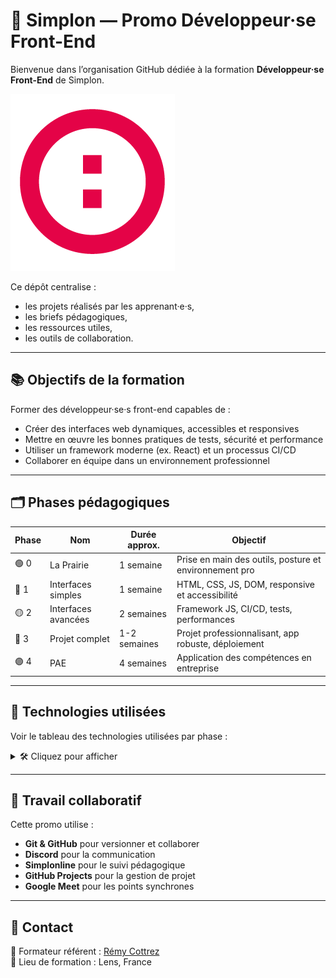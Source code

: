 # 🌟 Simplon — Promo Développeur·se Front-End

Bienvenue dans l’organisation GitHub dédiée à la formation **Développeur·se Front-End** de Simplon.

![SIMPLON](images/logo_simplon.png)

Ce dépôt centralise :
- les projets réalisés par les apprenant·e·s,
- les briefs pédagogiques,
- les ressources utiles,
- les outils de collaboration.

---

## 📚 Objectifs de la formation

Former des développeur·se·s front-end capables de :
- Créer des interfaces web dynamiques, accessibles et responsives
- Mettre en œuvre les bonnes pratiques de tests, sécurité et performance
- Utiliser un framework moderne (ex. React) et un processus CI/CD
- Collaborer en équipe dans un environnement professionnel

---

## 🗂️ Phases pédagogiques

| Phase | Nom | Durée approx. | Objectif |
|-------|-----|----------------|----------|
| 🟢 0   | La Prairie | 1 semaine | Prise en main des outils, posture et environnement pro |
| 🔵 1   | Interfaces simples | 1 semaine | HTML, CSS, JS, DOM, responsive et accessibilité |
| 🟡 2   | Interfaces avancées | 2 semaines | Framework JS, CI/CD, tests, performances |
| 🔴 3   | Projet complet | 1-2 semaines | Projet professionnalisant, app robuste, déploiement |
| 🟣 4   | PAE | 4 semaines | Application des compétences en entreprise |

---

## 🧰 Technologies utilisées

Voir le tableau des technologies utilisées par phase :

<details>
<summary>🛠️ Cliquez pour afficher</summary>

| Phase | HTML/CSS | JavaScript | Framework | API | Tests | CI/CD | Outils |
|-------|----------|------------|-----------|-----|-------|--------|--------|
| 0 | ✅ | ✅ (bases) | ❌ | ❌ | ❌ | ❌ | Git, VS Code, Terminal |
| 1 | ✅ | ✅ (DOM, fetch) | ❌ | ✅ | 🔸 | ❌ | DevTools, WCAG Tools |
| 2 | ✅ | ✅ (modules) | ✅ (React) | ✅ | ✅ | ✅ | Jest, Cypress, GitHub Actions |
| 3 | ✅ | ✅ (avancé) | ✅ (React/Redux) | ✅ | ✅✅ | ✅✅ | Netlify, Firebase, CI/CD |
| 4 | selon l'entreprise | | | | | | |

</details>

---

## 🤝 Travail collaboratif

Cette promo utilise :
- **Git & GitHub** pour versionner et collaborer
- **Discord** pour la communication
- **Simplonline** pour le suivi pédagogique
- **GitHub Projects** pour la gestion de projet
- **Google Meet** pour les points synchrones

---

## 💬 Contact

📧 Formateur référent : [Rémy Cottrez](https://github.com/Azur-tsx)  
📍 Lieu de formation : Lens, France

